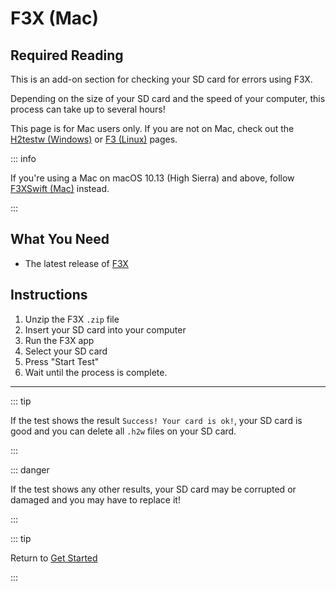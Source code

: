 # F3X (Mac)

## Required Reading

This is an add-on section for checking your SD card for errors using F3X.

Depending on the size of your SD card and the speed of your computer, this process can take up to several hours!

This page is for Mac users only. If you are not on Mac, check out the [H2testw (Windows)](h2testw-(windows)) or [F3 (Linux)](f3-(linux)) pages.

::: info

If you're using a Mac on macOS 10.13 (High Sierra) and above, follow [F3XSwift (Mac)](f3xswift-(mac)) instead.

:::

## What You Need

* The latest release of [F3X](https://github.com/insidegui/F3X/releases/latest)

## Instructions

1. Unzip the F3X `.zip` file
1. Insert your SD card into your computer
1. Run the F3X app
1. Select your SD card
1. Press "Start Test"
1. Wait until the process is complete.

___

::: tip

If the test shows the result `Success! Your card is ok!`, your SD card is good and you can delete all `.h2w` files on your SD card.

:::

::: danger

If the test shows any other results, your SD card may be corrupted or damaged and you may have to replace it!

:::

::: tip

Return to [Get Started](get-started)

:::
